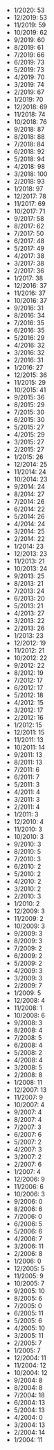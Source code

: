 *  1/2020: 53
*  12/2019: 53
*  11/2019: 59
*  10/2019: 62
*  9/2019: 60
*  8/2019: 61
*  7/2019: 66
*  6/2019: 73
*  5/2019: 73
*  4/2019: 70
*  3/2019: 74
*  2/2019: 67
*  1/2019: 70
*  12/2018: 69
*  11/2018: 74
*  10/2018: 76
*  9/2018: 87
*  8/2018: 88
*  7/2018: 84
*  6/2018: 92
*  5/2018: 94
*  4/2018: 98
*  3/2018: 100
*  2/2018: 93
*  1/2018: 97
*  12/2017: 78
*  11/2017: 69
*  10/2017: 71
*  9/2017: 58
*  8/2017: 62
*  7/2017: 50
*  6/2017: 48
*  5/2017: 49
*  4/2017: 38
*  3/2017: 38
*  2/2017: 36
*  1/2017: 38
*  12/2016: 37
*  11/2016: 37
*  10/2016: 37
*  9/2016: 31
*  8/2016: 34
*  7/2016: 35
*  6/2016: 35
*  5/2016: 29
*  4/2016: 32
*  3/2016: 32
*  2/2016: 31
*  1/2016: 27
*  12/2015: 36
*  11/2015: 29
*  10/2015: 41
*  9/2015: 36
*  8/2015: 29
*  7/2015: 30
*  6/2015: 30
*  5/2015: 27
*  4/2015: 29
*  3/2015: 27
*  2/2015: 27
*  1/2015: 26
*  12/2014: 25
*  11/2014: 24
*  10/2014: 23
*  9/2014: 24
*  8/2014: 27
*  7/2014: 26
*  6/2014: 22
*  5/2014: 26
*  4/2014: 24
*  3/2014: 25
*  2/2014: 22
*  1/2014: 23
*  12/2013: 23
*  11/2013: 21
*  10/2013: 24
*  9/2013: 25
*  8/2013: 21
*  7/2013: 24
*  6/2013: 20
*  5/2013: 21
*  4/2013: 27
*  3/2013: 22
*  2/2013: 26
*  1/2013: 23
*  12/2012: 19
*  11/2012: 21
*  10/2012: 22
*  9/2012: 22
*  8/2012: 19
*  7/2012: 17
*  6/2012: 17
*  5/2012: 18
*  4/2012: 15
*  3/2012: 17
*  2/2012: 16
*  1/2012: 15
*  12/2011: 15
*  11/2011: 13
*  10/2011: 14
*  9/2011: 13
*  8/2011: 13
*  7/2011: 6
*  6/2011: 7
*  5/2011: 3
*  4/2011: 4
*  3/2011: 3
*  2/2011: 4
*  1/2011: 3
*  12/2010: 4
*  11/2010: 3
*  10/2010: 3
*  9/2010: 3
*  8/2010: 5
*  7/2010: 3
*  6/2010: 2
*  5/2010: 2
*  4/2010: 2
*  3/2010: 2
*  2/2010: 3
*  1/2010: 2
*  12/2009: 3
*  11/2009: 2
*  10/2009: 3
*  9/2009: 3
*  8/2009: 3
*  7/2009: 2
*  6/2009: 2
*  5/2009: 2
*  4/2009: 3
*  3/2009: 3
*  2/2009: 7
*  1/2009: 5
*  12/2008: 4
*  11/2008: 1
*  10/2008: 6
*  9/2008: 3
*  8/2008: 4
*  7/2008: 5
*  6/2008: 4
*  5/2008: 2
*  4/2008: 4
*  3/2008: 5
*  2/2008: 8
*  1/2008: 11
*  12/2007: 13
*  11/2007: 9
*  10/2007: 4
*  9/2007: 4
*  8/2007: 4
*  7/2007: 3
*  6/2007: 6
*  5/2007: 2
*  4/2007: 3
*  3/2007: 2
*  2/2007: 6
*  1/2007: 4
*  12/2006: 9
*  11/2006: 6
*  10/2006: 3
*  9/2006: 0
*  8/2006: 6
*  7/2006: 0
*  6/2006: 5
*  5/2006: 6
*  4/2006: 7
*  3/2006: 11
*  2/2006: 8
*  1/2006: 0
*  12/2005: 5
*  11/2005: 9
*  10/2005: 7
*  9/2005: 10
*  8/2005: 6
*  7/2005: 0
*  6/2005: 11
*  5/2005: 6
*  4/2005: 10
*  3/2005: 11
*  2/2005: 7
*  1/2005: 7
*  12/2004: 11
*  11/2004: 12
*  10/2004: 12
*  9/2004: 8
*  8/2004: 8
*  7/2004: 18
*  6/2004: 13
*  5/2004: 13
*  4/2004: 0
*  3/2004: 13
*  2/2004: 14
*  1/2004: 11